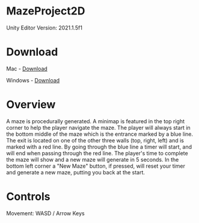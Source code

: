 # MazeProject2D

Unity Editor Version: 2021.1.5f1

# Download

Mac - [Download](https://github.com/Pkeane22/MazeProject2D/raw/main/MazeApp%20-%20Mac.zip)

Windows - [Download](https://github.com/Pkeane22/MazeProject2D/raw/main/MazeApp%20-%20Windows.zip)
 
# Overview

A maze is procedurally generated. A minimap is featured in the top right corner to help the player navigate the maze. The player will always start in the bottom middle of the maze which is the entrance marked by a blue line. The exit is located on one of the other three walls (top, right, left) and is marked with a red line. By going through the blue line a timer will start, and will end when passing through the red line. The player's time to complete the maze will show and a new maze will generate in 5 seconds. In the bottom left corner a "New Maze" button, if pressed, will reset your timer and generate a new maze, putting you back at the start. 


# Controls

Movement: WASD / Arrow Keys
